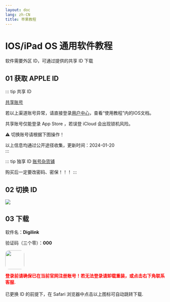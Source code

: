 ```yaml
---
layout: doc
lang: zh-CN
title: 苹果教程
---
```


# IOS/iPad OS 通用软件教程

软件需要外区 ID，可通过提供的共享 ID 下载

## 01 获取 APPLE ID

::: tip 共享 ID

[共享账号](https://mljwc.sha.cx/33cdc3a1268b73e6b5e8b417163ab863)

<!-- [共享账号 1 ](https://idshare.me/) -->

<!-- [共享账号 2 ](https://f.ipip.dog/disanfang/appleid/js.html) -->

<div style="text-align: left;">若以上渠道账号异常，请直接登录<a href='https://yoo.dog' target="_blank">用户中心</a>，查看“使用教程”内的IOS文档。 </div>

共享账号仅能登录 App Store ，若误登 iCloud 会出现锁机风险。

⚠️ 切换账号请根据下图操作！

<div style="text-align: left;">以上信息均通过公开途径收集，更新时间：2024-01-20 </div>
:::

::: tip 独享 ID
[账号杂货铺](https://idstore.for789.com/)

购买后一定要改密码、密保！！！
:::

## 02 切换 ID

![](http://154.26.185.131:50089/d/home/alist_files/img/course/AppStoreID.webp)

## 03 下载

软件名：**Digilink**

验证码（三个零）：**000**

<a href="https://apps.apple.com/app/id1595774070">
<img src="http://154.26.185.131:50089/d/home/alist_files/img/i/digilink.webp" style=" border-radius: 20%" width="60"></img>
</a>

<h4 style="color:red;margin-top:10px;">登录前请确保已在当前官网注册账号！若无法登录请卸载重装，或点击右下角联系客服.</h4>

已更换 ID 的前提下，在 Safari 浏览器中点击以上图标可自动跳转下载.
